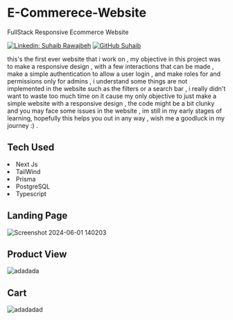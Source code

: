 # E-Commerece-Website
FullStack Responsive Ecommerce Website<br>

[![Linkedin: Suhaib Rawajbeh](https://img.shields.io/badge/-suhaibrawajbeh-blue?style=flat-square&logo=Linkedin&logoColor=white&link=https://www.linkedin.com/in/subaibbb/)](https://www.linkedin.com/in/suhaib-ْrawajbeh-4527a5303/) 
[![GitHub Suhaib](https://img.shields.io/github/followers/ItsLawy?label=follow&style=social)](https://github.com/subaibb)

this's the first ever website that i work on , my objective in this project was to make a responsive design , with a few interactions that can be made , make a simple authentication
to allow a user login , and make roles for and permissions only for admins , i understand some things are not implemented in the website such as the filters or a search bar , i really didn't want to waste 
too much time on it cause my only objective to just make a simple website with a responsive design , the code might be a bit clunky and you may face some issues in the website , im still in my early stages of learning,
hopefully this helps you out in any way , wish me a goodluck in my journey :) . 

<h2>Tech Used</h2>
<li>Next Js</li>
<li>TailWind</li>
<li>Prisma</li>
<li>PostgreSQL</li>
<li>Typescript</li>

<h2>Landing Page</h2>

![Screenshot 2024-06-01 140203](https://github.com/ItsLawy/E-Commerce-Website/assets/149022910/6c522d5f-33dc-4459-aad9-01a44e9e0e2e)

<h2>Product View</h2>

![adadada](https://github.com/ItsLawy/E-Commerce-Website/assets/149022910/855cc718-3ad4-47e1-8766-1cf701575fee)

<h2>Cart</h2>

![adadadad](https://github.com/ItsLawy/E-Commerce-Website/assets/149022910/b62f2846-05b7-4dfd-8c62-f3f0cf43b72b)
